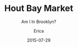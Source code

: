 ---
layout:     post
title:      "Hout Bay Market"
subtitle:   "Am I In Brooklyn?"
date:       2015-07-29
author:     "Erica"
header-img: "img/spiceroute.jpg"
category: eat
tags: [eat]
---